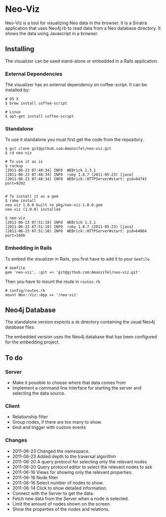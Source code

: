 # Neo-Viz

Neo-Viz is a tool for visualizing Neo data in the browser. It is
a Sinatra application that uses Neo4j.rb to read data from a Neo
database directory. It shows the data using Javascript in a browser.


## Installing

The visualizer can be used stand-alone or embedded in a Rails application.

### External Dependencies

The visualizer has an external dependency on coffee-script. It can be
installed by:

    # OS X
    $ brew install coffee-script

    # Linux
    $ apt-get install coffee-script



### Standalone

To use it standalone you must first get the code from the repository.

    $ git clone git@github.com:AmanziTel/neo-viz.git
    $ cd neo-viz
    
    # To use it as is
    $ rackup
    [2011-06-23 07:48:34] INFO  WEBrick 1.3.1
    [2011-06-23 07:48:34] INFO  ruby 1.8.7 (2011-05-23) [java]
    [2011-06-23 07:48:34] INFO  WEBrick::HTTPServer#start: pid=64743 port=9292

    
    # To install it as a gem
    $ rake install
    neo-viz 1.0.0 built to pkg/neo-viz-1.0.0.gem
    neo-viz (1.0.0) installed
    
    $ neo-viz
    [2011-06-23 07:51:10] INFO  WEBrick 1.3.1
    [2011-06-23 07:51:10] INFO  ruby 1.8.7 (2011-05-23) [java]
    [2011-06-23 07:51:10] INFO  WEBrick::HTTPServer#start: pid=64864 port=1666
    
### Embedding in Rails

To embed the visualizer in Rails, you first have to add it to your `Gemfile`.
   
    # Gemfile
    gem 'neo-viz', :git => 'git@github.com:AmanziTel/neo-viz.git'

Then you have to mount the route in `routes.rb`

    # config/routes.rb
    mount Neo::Viz::App => '/neo-viz'


## Neo4j Database

The standalone version expects a `db` directory containing the usual
Neo4j database files.
    
The embedded version uses the Neo4j database that has been configured
for the embedding project.



## To do

### Server

* Make it possible to choose where that data comes from
* Implement a command line interface for starting the server and
  selecting the data source.


### Client

* Relationship filter
* Group nodes, if there are too many to show.
* bind and trigger with custom events



### Changes

* 2011-06-23 Changed the namespace.
* 2011-06-23 Added depth to the traversal algorithm
* 2011-06-20 A query protocol for selecting only the relevant nodes
* 2011-06-20 Query protocol editor to select the relevant nodes to ask
* 2011-06-16 Views for showing only the relevant properties.
* 2011-06-16 Node filter
* 2011-06-16 Select number of nodes to show.
* 2011-06-14 Click to show detailed information.
* Connect with the Server to get the data.
* Fetch new data from the Server when a node is selected.
* Limit the amount of nodes shown on the screen.
* Show the properties of the nodes and relations.

